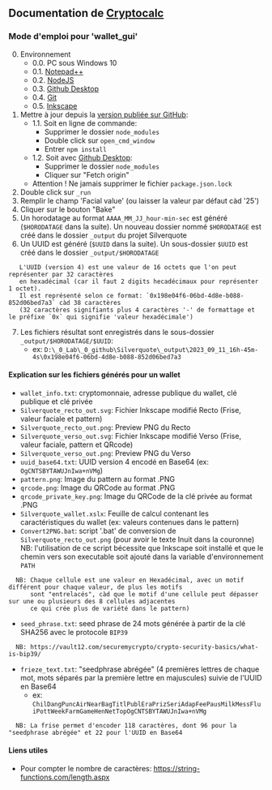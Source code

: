 ## Documentation de [Cryptocalc](https://github.com/ALADAS-Federation/Cryptocalc)
### Mode d'emploi pour 'wallet_gui'
0. Environnement
    + 0.0. PC sous Windows 10
	+ 0.1. [Notepad++](https://notepad-plus-plus.org/)
    + 0.2. [NodeJS](https://nodejs.org/en/)
	+ 0.3. [Github Desktop](https://desktop.github.com/)
	+ 0.4. [Git](https://git-scm.com/)
	+ 0.5. [Inkscape](https://inkscape.org/fr/)
1. Mettre à jour depuis la [version publiée sur GitHub](https://github.com/ALADAS-Federation/Silverquote):
    + 1.1. Soit en ligne de commande:
	  * Supprimer le dossier `node_modules`
      * Double click sur `open_cmd_window`
	  * Entrer `npm install`
    + 1.2. Soit avec [Github Desktop](https://desktop.github.com/):
	  * Supprimer le dossier `node_modules`
      * Cliquer sur "Fetch origin"
	+ Attention ! Ne jamais supprimer le fichier `package.json.lock`
2. Double click sur `_run`
3. Remplir le champ 'Facial value' (ou laisser la valeur par défaut càd '25')
4. Cliquer sur le bouton "Bake"
5. Un horodatage au format `AAAA_MM_JJ_hour-min-sec` est généré (`$HORODATAGE` dans la suite).
   Un nouveau dossier nommé `$HORODATAGE` est créé dans le dossier `_output` du projet Silverquote
6. Un UUID est généré (`$UUID` dans la suite).
   Un sous-dossier `$UUID` est créé dans le dossier `_output/$HORODATAGE`
```
   L'UUID (version 4) est une valeur de 16 octets que l'on peut représenter par 32 caractères 
   en hexadécimal (car il faut 2 digits hecadécimaux pour représenter 1 octet).
   Il est représenté selon ce format: `0x198e04f6-06bd-4d8e-b088-852d06bed7a3` càd 38 caractères
   (32 caractères signifiants plus 4 caractères '-' de formattage et le préfixe `0x` qui signifie 'valeur hexadécimale')
```
7. Les fichiers résultat sont enregistrés dans le sous-dossier `_output/$HORODATAGE/$UUID`: 
   - ex: `D:\_0_Lab\_0_github\Silverquote\_output\2023_09_11_16h-45m-4s\0x198e04f6-06bd-4d8e-b088-852d06bed7a3`
	
#### Explication sur les fichiers générés pour un wallet
- `wallet_info.txt`: cryptomonnaie, adresse publique du wallet, clé publique et clé privée 
- `Silverquote_recto_out.svg`: Fichier Inkscape modifié Recto (Frise, valeur faciale et pattern)
- `Silverquote_recto_out.png`: Preview PNG du Recto
- `Silverquote_verso_out.svg`: Fichier Inkscape modifié Verso (Frise, valeur faciale, pattern et QRcode)
- `Silverquote_verso_out.png`: Preview PNG du Verso
- `uuid_base64.txt`: UUID version 4 encodé en Base64 (ex: `OgCNTSBYTAWUJnIwa+nVMg`)
- `pattern.png`: Image du pattern au format .PNG
- `qrcode.png`:  Image du QRCode au format .PNG
- `qrcode_private_key.png`: Image du QRCode de la clé privée au format .PNG
- `Silverquote_wallet.xslx`: Feuille de calcul contenant les caractéristiques du wallet (ex: valeurs contenues dans le pattern)
- `Convert2PNG.bat`: script '.bat' de conversion de `Silverquote_recto_out.png` (pour avoir le texte Inuit dans la couronne)
  NB: l'utilisation de ce script bécessite que Inkscape soit installé et que le chemin vers son executable soit ajouté dans la variable d'environnement `PATH`
```
  NB: Chaque cellule est une valeur en Hexadécimal, avec un motif différent pour chaque valeur, de plus les motifs
      sont "entrelacés", càd que le motif d'une cellule peut dépasser sur une ou plusieurs des 8 cellules adjacentes
      ce qui crée plus de variété dans le pattern)
```
- `seed_phrase.txt`: seed phrase de 24 mots générée à partir de la clé SHA256 avec le protocole `BIP39`
```
  NB: https://vault12.com/securemycrypto/crypto-security-basics/what-is-bip39/
```
- `frieze_text.txt`: "seedphrase abrégée" (4 premières lettres de chaque mot, mots séparés par la première lettre en majuscules) suivie de l'UUID en Base64
    - ex: `ChilDangPuncAirNearBagTitlPublEraPrizSeriAdapFeePausMilkMessFluiPottWeekFarmGameHenNetTopOgCNTSBYTAWUJnIwa+nVMg`
```
  NB: La frise permet d'encoder 118 caractères, dont 96 pour la "seedphrase abrégée" et 22 pour l'UUID en Base64
```

#### Liens utiles
- Pour compter le nombre de caractères:
  https://string-functions.com/length.aspx
